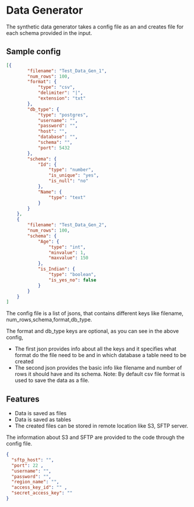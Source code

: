
#  Data Generator

The synthetic data generator takes a config file as an and creates file for each schema provided in the input.



## Sample config

```json
[{
		"filename": "Test_Data_Gen_1",
		"num_rows": 100,
		"format": {
			"type": "csv",
			"delimiter": "|",
			"extension": "txt"
		},
		"db_type": {
			"type": "postgres",
			"username": "",
			"password": "",
			"host": "",
			"database": "",
			"schema": "",
			"port": 5432
		},
		"schema": {
			"Id": {
				"type": "number",
				"is_unique": "yes",
				"is_null": "no"
			},
			"Name": {
				"type": "text"
			}
		}
	},
	{
		"filename": "Test_Data_Gen_2",
		"num_rows": 100,
		"schema": {
			"Age": {
				"type": "int",
				"minvalue": 1,
				"maxvalue": 150
			},
			"is_Indian": {
				"type": "boolean",
				"is_yes_no": false
			}
		}
	}
]
```

The config file is a list of jsons, that contains different keys like filename, num_rows,schema,format,db_type.

The format and db_type keys are optional, as you can see in the above config,
* The first json provides info about all the keys and it specifies what format do the file need to be and in which database a table need to be created
* The second json provides the basic info like filename and number of rows it should have and its schema.
Note: By default csv file format is used to save the data as a file.




## Features

- Data is saved as files
- Data is saved as tables
- The created files can be stored in remote location like S3, SFTP server.

The information about S3 and SFTP are provided to the code through the config file.

```json
{
  "sftp_host": "",
  "port": 22 ,
  "username": "",
  "password": "",
  "region_name": "",
  "access_key_id": "" ,
  "secret_access_key": ""
}
```

